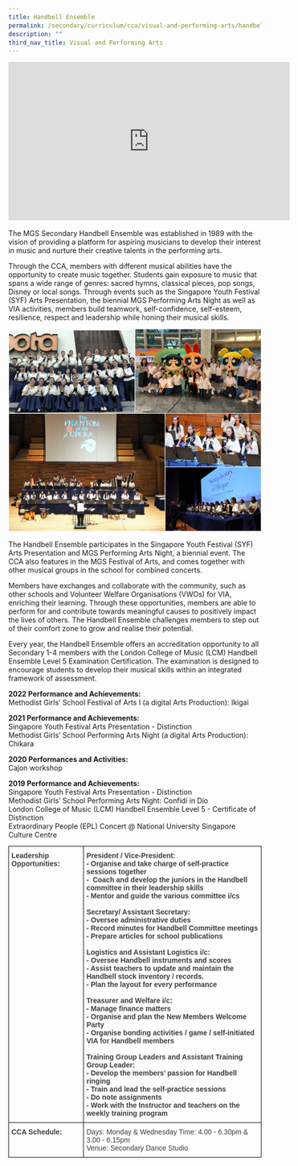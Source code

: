 ```yaml
---
title: Handbell Ensemble
permalink: /secondary/curriculum/cca/visual-and-performing-arts/handbell-ensemble/
description: ""
third_nav_title: Visual and Performing Arts
---
```



<iframe width="560" height="315" src="https://www.youtube.com/embed/rkpS-FviCgM" title="YouTube video player" frameborder="0" allow="accelerometer; autoplay; clipboard-write; encrypted-media; gyroscope; picture-in-picture" allowfullscreen></iframe>

The MGS Secondary Handbell Ensemble was established in 1989 with the vision of providing a platform for aspiring musicians to develop their interest in music and nurture their creative talents in the performing arts.  

Through the CCA, members with different musical abilities have the opportunity to create music together. Students gain exposure to music that spans a wide range of genres: sacred hymns, classical pieces, pop songs, Disney or local songs. Through events such as the Singapore Youth Festival (SYF) Arts Presentation, the biennial MGS Performing Arts Night as well as VIA activities, members build teamwork, self-confidence, self-esteem, resilience, respect and leadership while honing their musical skills.

![](/images/handbell%20choir.jpg)

The Handbell Ensemble participates in the Singapore Youth Festival (SYF) Arts Presentation and MGS Performing Arts Night, a biennial event. The CCA also features in the MGS Festival of Arts, and comes together with other musical groups in the school for combined concerts.

Members have exchanges and collaborate with the community, such as other schools and Volunteer Welfare Organisations (VWOs) for VIA, enriching their learning. Through these opportunities, members are able to perform for and contribute towards meaningful causes to positively impact the lives of others. The Handbell Ensemble challenges members to step out of their comfort zone to grow and realise their potential.

Every year, the Handbell Ensemble offers an accreditation opportunity to all Secondary 1-4 members with the London College of Music (LCM) Handbell Ensemble Level 5 Examination Certification. The examination is designed to encourage students to develop their musical skills within an integrated framework of assessment.

**2022 Performance and Achievements:** <br>
Methodist Girls’ School Festival of Arts I (a digital Arts Production): Ikigai

**2021 Performance and Achievements:**  <br>
Singapore Youth Festival Arts Presentation - Distinction  
Methodist Girls’ School Performing Arts Night (a digital Arts Production): Chikara

**2020 Performances and Activities:** <br>
Cajon workshop

**2019 Performance and Achievements:** <br>
Singapore Youth Festival Arts Presentation - Distinction <br> 
Methodist Girls’ School Performing Arts Night: Confidi in Dio  <br>
London College of Music (LCM) Handbell Ensemble Level 5 - Certificate of Distinction  <br>
Extraordinary People (EPL) Concert @ National University Singapore Culture Centre

<style type="text/css">
.tg  {border-collapse:collapse;border-spacing:0;}
.tg td{border-color:black;border-style:solid;border-width:1px;font-family:Arial, sans-serif;font-size:14px;
  overflow:hidden;padding:10px 5px;word-break:normal;}
.tg th{border-color:black;border-style:solid;border-width:1px;font-family:Arial, sans-serif;font-size:14px;
  font-weight:normal;overflow:hidden;padding:10px 5px;word-break:normal;}
.tg .tg-uwnk{color:#3D3D3D;text-align:left;vertical-align:top}
.tg .tg-bzr3{color:#3D3D3D;font-weight:bold;text-align:left;vertical-align:top}
</style>
<table class="tg">
<thead>
  <tr>
    <th class="tg-bzr3">Leadership Opportunities:</th>
    <th class="tg-bzr3">President / Vice-President:<br>- Organise and take charge of self-practice sessions together<br>-&nbsp;&nbsp;Coach and develop the juniors in the Handbell committee in their leadership skills<br>- Mentor and guide the various committee i/cs<br><br>Secretary/ Assistant Secretary:<br>- Oversee administrative duties<br>- Record minutes for Handbell Committee meetings<br>- Prepare articles for school publications<br><br>Logistics and Assistant Logistics i/c:<br>- Oversee Handbell instruments and scores<br>- Assist teachers to update and maintain the Handbell stock inventory / records.<br>- Plan the layout for every performance<br><br>Treasurer and Welfare i/c:<br>- Manage finance matters<br>- Organise and plan the New Members Welcome Party<br>- Organise bonding activities / game / self-initiated VIA for Handbell members<br><br>Training Group Leaders and Assistant Training Group Leader:<br>- Develop the members’ passion for Handbell ringing<br>- Train and lead the self-practice sessions<br>- Do note assignments<br>- Work with the Instructor and teachers on the weekly training program</th>
  </tr>
</thead>
<tbody>
  <tr>
    <td class="tg-bzr3">CCA Schedule:<br></td>
    <td class="tg-uwnk"><span style="color:inherit;background-color:transparent">Days: Monday &amp; Wednesday Time: 4.00 - 6.30pm &amp; 3.00 - 6.15pm</span><br><span style="color:inherit;background-color:transparent">Venue: Secondary Dance Studio</span></td>
  </tr>
</tbody>
</table>